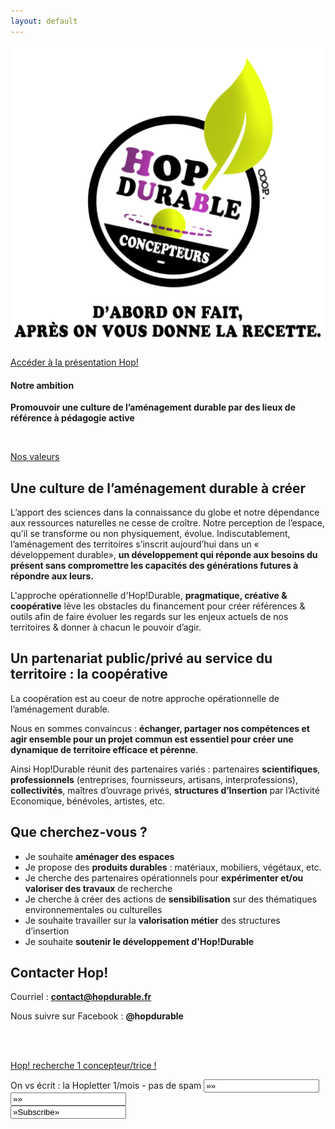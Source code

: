```yaml
---
layout: default
---
```


<section class="center">
  <img src="assets/images/0_logo_hop_amenagement_durable_slogan_flex effet.svg" alt="Logo de Hop durable">
 
  <br>
  
  <a href="assets/pdf/hop_amenagement_durable_web_3.pdf" class="button">Accéder à la présentation Hop!</a>
  
</section>


<section class="section-schema center">
  
<h4>Notre ambition</h4><p><strong>Promouvoir une culture de l’aménagement durable par des lieux de référence à pédagogie active</strong></p>
<br>
<p>
  <a href="assets/images/fond-valeurs.svg" class="button">Nos valeurs</a>
</p>
    
</section>
 
 
<section markdown="1">

# Une culture de l’aménagement durable à créer

L’apport des sciences dans la connaissance du globe et notre dépendance aux ressources naturelles ne cesse de croître. Notre perception de l’espace, qu’il se transforme ou non physiquement, évolue. Indiscutablement, l’aménagement des territoires s’inscrit aujourd’hui dans un « développement durable», **un développement qui réponde aux besoins du présent sans compromettre les capacités des générations futures à répondre aux leurs.**

L'approche opérationnelle d'Hop!Durable, **pragmatique, créative & coopérative** lève les obstacles du financement pour créer références & outils afin de faire évoluer les regards sur les enjeux actuels de nos territoires & donner à chacun le pouvoir d’agir.
</section>

<section markdown="1">

# Un partenariat public/privé au service du territoire : la coopérative

La coopération est au coeur de notre approche opérationnelle de l’aménagement durable.

Nous en sommes convaincus : **échanger, partager nos compétences et agir ensemble pour un projet commun est essentiel pour créer une dynamique de territoire efficace et pérenne**.

Ainsi Hop!Durable réunit des partenaires variés : partenaires **scientifiques**, **professionnels** (entreprises, fournisseurs, artisans, interprofessions), **collectivités**, maîtres d’ouvrage privés, **structures d’Insertion** par l’Activité Economique, bénévoles, artistes, etc.
</section>
  
<section markdown="1">

# Que cherchez-vous ?

  - Je souhaite **aménager des espaces**
  - Je propose des **produits durables** : matériaux, mobiliers, végétaux, etc.
  - Je cherche des partenaires opérationnels pour **expérimenter et/ou valoriser des travaux** de recherche
  - Je cherche à créer des actions de **sensibilisation** sur des thématiques environnementales ou culturelles
  - Je souhaite travailler sur la **valorisation métier** des structures d’insertion
  - Je souhaite **soutenir le développement d'Hop!Durable**

</section>

<section markdown="1">

# Contacter Hop!
Courriel : **contact@hopdurable.fr**

Nous suivre sur Facebook : **@hopdurable**

<br>
<br>
<p class="center">
  <a href="assets/pdf/hop-durable_recherche_concepteur.pdf" class="button">Hop! recherche 1 concepteur/trice ! </a>
</p>

<!-- Begin MailChimp Signup Form -->
<link href=»//cdn-images.mailchimp.com/embedcode/horizontal-slim-10_7.css» rel=»stylesheet» type=»text/css»>
<style type=»text/css»>
	#mc_embed_signup{background:#fff; clear:left; font:14px Helvetica,Arial,sans-serif; width:100%;}
	/* Add your own MailChimp form style overrides in your site stylesheet or in this style block.
	   We recommend moving this block and the preceding CSS link to the HEAD of your HTML file. */
</style>
<div id=»mc_embed_signup»>
<form action=»//hopdurable.us14.list-manage.com/Subscribe/post?u=16d0d1fba4d36823e8001211b&amp;id=7f460ab61a» method=»post» id=»mc-embedded-Subscribe-form» name=»mc-embedded-Subscribe-form» class=»validate» target=»_blank» novalidate>
    <div id=»mc_embed_signup_scroll»>
	<label for=»mce-EMAIL»>On vs écrit : la Hopletter 1/mois - pas de spam </label>
	<input type=»email» value=»» name=»EMAIL» class=»email» id=»mce-EMAIL» placeholder=»email address» required>
    <!-- real people should not fill this in and expect good things - do not remove this or risk form bot signups-->
    <div style=»position: absolute; left: -5000px;» aria-hidden=»true»><input type=»text» name=»b_16d0d1fba4d36823e8001211b_7f460ab61a» tabindex=»-1» value=»»></div>
    <div class=»clear»><input type=»submit» value=»Subscribe» name=»Subscribe» id=»mc-embedded-Subscribe» class=»button»></div>
    </div>
</form>
</div>

<!--End mc_embed_signup-->
</section>
